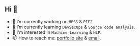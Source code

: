 ##  Hi 👋


- 🔭 I’m currently working on ```MPSS``` & ```PIF2```.
- 🌱 I’m currently learning ```DevSecOps``` & ```Source code analysis```.
- 🔬 I'm interested in ```Machine Learning``` & ```NLP```.
- 📫 How to reach me: [portfolio site](https://biringachidera.com/index.html) & [email](biringachidera@gmail.com).

<!--
**biringaChi/biringaChi** is a ✨ _special_ ✨ repository because its `README.md` (this file) appears on your GitHub profile.

Here are some ideas to get you started:
- 👯 I’m looking to collaborate on ...
- 🤔 I’m looking for help with ...
- 💬 Ask me about ...
- 📫 How to reach me: ...
- ⚡ Fun fact: ...
-->

